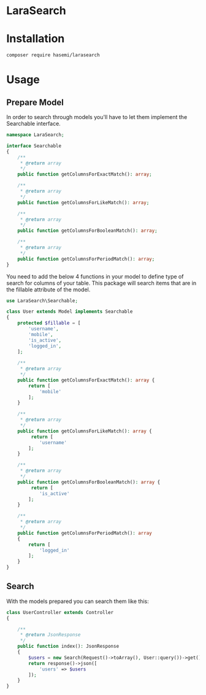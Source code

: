# LaraSearch

# Installation
```bash
composer require hasemi/larasearch
```

# Usage

## Prepare Model

In order to search through models you'll have to let them implement the Searchable interface.

```php
namespace LaraSearch;

interface Searchable
{
    /**
     * @return array
     */
    public function getColumnsForExactMatch(): array;

    /**
     * @return array
     */
    public function getColumnsForLikeMatch(): array;

    /**
     * @return array
     */
    public function getColumnsForBooleanMatch(): array;

    /**
     * @return array
     */
    public function getColumnsForPeriodMatch(): array;
}
```
You need to add the below 4 functions in your model to define type of search for columns of your table. This package will search items that are in the fillable attribute of the model.
```php
use LaraSearch\Searchable;

class User extends Model implements Searchable
{
    protected $fillable = [
        'username',
        'mobile',
        'is_active',
        'logged_in',
    ];
     
    /**
     * @return array
     */
    public function getColumnsForExactMatch(): array {
        return [  
            'mobile'
        ];
    }

    /**
     * @return array
     */
    public function getColumnsForLikeMatch(): array {
         return [  
            'username'
        ];
    }

    /**
     * @return array
     */
    public function getColumnsForBooleanMatch(): array {
         return [  
            'is_active'
        ];
    }

    /**
     * @return array
     */
    public function getColumnsForPeriodMatch(): array
    {
        return [  
            'logged_in'
        ];
    }
}
```
## Search

With the models prepared you can search them like this:
```php
class UserController extends Controller
{

    /**
     * @return JsonResponse
     */
    public function index(): JsonResponse
    {
        $users = new Search(Request()->toArray(), User::query())->get();
        return response()->json([
            'users' => $users
        ]);
    }
}
```
